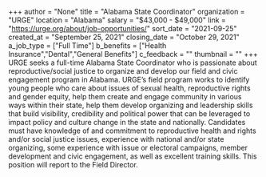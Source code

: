 +++
author = "None"
title = "Alabama State Coordinator"
organization = "URGE"
location = "Alabama"
salary = "$43,000 - $49,000"
link = "https://urge.org/about/job-opportunities/"
sort_date = "2021-09-25"
created_at = "September 25, 2021"
closing_date = "October 29, 2021"
a_job_type = ["Full Time"]
b_benefits = ["Health Insurance","Dental","General Benefits"]
c_feedback = ""
thumbnail = ""
+++
URGE seeks a full-time Alabama State Coordinator who is passionate about reproductive/social justice to organize and develop our field and civic engagement program in Alabama. 
URGE’s field program works to identify young people who care about issues of sexual health, reproductive rights and gender equity, help them create and engage community in various ways within their state, help them develop organizing and leadership skills that build visibility, credibility and political power that can be leveraged to impact policy and culture change in the state and nationally.
Candidates must have knowledge of and commitment to reproductive health and rights and/or social justice issues, experience with national and/or state organizing, some experience with issue or electoral campaigns, member development and civic engagement, as well as excellent training skills. This position will report to the Field Director.
